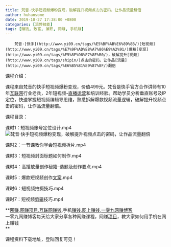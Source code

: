 ```yaml
---
title: 梵音·快手短视频爆粉变现，破解提升视频点击的密码，让作品流量翻倍
author: huhansome
date: 2019-10-27 17:38:00 +0800
categories: [流弊技能]
tags: [赚钱, 致富, 兼职, 网赚, 手机赚]
---
```



        梵音·[快手](http://www.yi09.cn/tags/%E5%BF%AB%E6%89%8B/)[短视频](http://www.yi09.cn/tags/%E7%9F%AD%E8%A7%86%E9%A2%91/)爆粉[变现](http://www.yi09.cn/tags/%E5%8F%98%E7%8E%B0/)，破解提升[视频](http://www.yi09.cn/tags/shipin/)点击的密码，让作品[流量](http://www.yi09.cn/tags/%E6%B5%81%E9%87%8F/)翻倍

[课程](http://www.yi09.cn/tags/%E8%AF%BE%E7%A8%8B/)介绍：

课程来自梵音的快手短视频爆粉变现，价值499元。梵音是快手官方合作讲师有10年[互联网](http://www.yi09.cn/tags/%E4%BA%92%E8%81%94%E7%BD%91/)行业老兵，2年短视频-[直播](http://www.yi09.cn/tags/%E7%9B%B4%E6%92%AD/)[运营](http://www.yi09.cn/tags/%E8%BF%90%E8%90%A5/)和培训经验。帮助学员分析垂直账号及IP定位，快速掌握短视频编辑导思维，熟悉拆解爆款视频流量逻辑，破解提升视频点击的密码，让作品流量翻倍。

课程目录：

课时1：短视频账号定位设计.mp4![梵音·快手短视频爆粉变现，破解提升视频点击的密码，让作品流量翻倍](http://www.yi09.cn/zb_users/upload/2022/01/20220110193713164181463347413.jpeg)

课时2：一节课教你学会短视频拆片.mp4

课时3：短视频封面标题如何制作.mp4

课时4：高播放量创作秘籍–选题及创作要点.mp4

课时5：爆款短视频创作[文案](http://www.yi09.cn/tags/%E6%96%87%E6%A1%88/).mp4

课时6：短视频拍摄技巧.mp4

课时7：短视频[剪辑](http://www.yi09.cn/tags/%E5%89%AA%E8%BE%91/)技巧.mp4

  

  
  
  
  
  
  
  
  
**[网赚](http://www.yi09.cn/tags/%E7%BD%91%E8%B5%9A/),[网赚项目](http://www.yi09.cn/tags/%E7%BD%91%E8%B5%9A%E9%A1%B9%E7%9B%AE/),[互联网赚钱](http://www.yi09.cn/tags/%E4%BA%92%E8%81%94%E7%BD%91%E8%B5%9A%E9%92%B1/),手机[赚钱](http://www.yi09.cn/tags/%E8%B5%9A%E9%92%B1/),[网上赚钱](http://www.yi09.cn/tags/%E7%BD%91%E4%B8%8A%E8%B5%9A%E9%92%B1/),[一零九网赚博客](http://www.yi09.cn/tags/%E4%B8%80%E9%9B%B6%E4%B9%9D%E7%BD%91%E8%B5%9A%E5%8D%9A%E5%AE%A2/)  
一零九网赚博客每天给大家分享各种网赚课程，网赚[项目](http://www.yi09.cn/tags/%E9%A1%B9%E7%9B%AE/)，教大家如何用手机在网上赚钱  
**  
  
  

课程资料下载地址，登陆回复可见！

